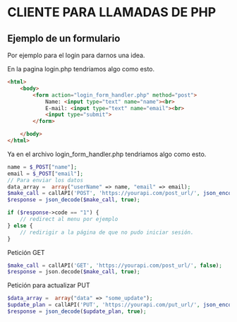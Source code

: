 # CLIENTE PARA LLAMADAS DE PHP

## Ejemplo de un formulario

Por ejemplo para el login para darnos una idea.

En la pagina login.php tendriamos algo como esto.
```html
<html>
    <body>
        <form action="login_form_handler.php" method="post">
            Name: <input type="text" name="name"><br>
            E-mail: <input type="text" name="email"><br>
            <input type="submit">
        </form>

    </body>
</html>
```
Ya en el archivo login_form_handler.php tendriamos algo como esto.

```php
name = $_POST["name"];
email = $_POST["email"];
// Para enviar los datos
data_array =  array("userName" => name, "email" => email); 
$make_call = callAPI('POST', 'https://yourapi.com/post_url/', json_encode($data_array)); 
$response = json_decode($make_call, true);

if ($response->code == "1") {
    // redirect al menu por ejemplo 
} else {
    // redirigir a la página de que no pudo iniciar sesión.
}

```

Petición GET
```php
$make_call = callAPI('GET', 'https://yourapi.com/post_url/', false);
$response = json.decode($make_call, true);
```

Petición para actualizar PUT
```php
$data_array =  array("data" => "some_update"); 
$update_plan = callAPI('PUT', 'https://yourapi.com/put_url/', json_encode($data_array)); 
$response = json_decode($update_plan, true);
```
